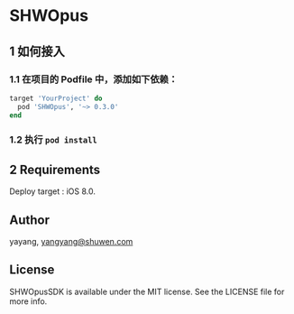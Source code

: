 # SHWOpus

## 1 如何接入

### 1.1 在项目的 Podfile 中，添加如下依赖：

```ruby
target 'YourProject' do
  pod 'SHWOpus', '~> 0.3.0'
end
```

### 1.2 执行 `pod install`

## 2 Requirements

Deploy target : iOS 8.0.

## Author

yayang, yangyang@shuwen.com

## License

SHWOpusSDK is available under the MIT license. See the LICENSE file for more info.


